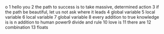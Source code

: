 o <o>
1 hello you
2 the path to success is to take massive, determined action
3 if the path be beautiful, let us not ask where it leads
4 global variable
5 local variable
6 local variable
7 global variable
8 every addition to true knowledge is is n addition to human power9 divide and rule
10 love is 
11 there are
12 combination
13 floats
 
